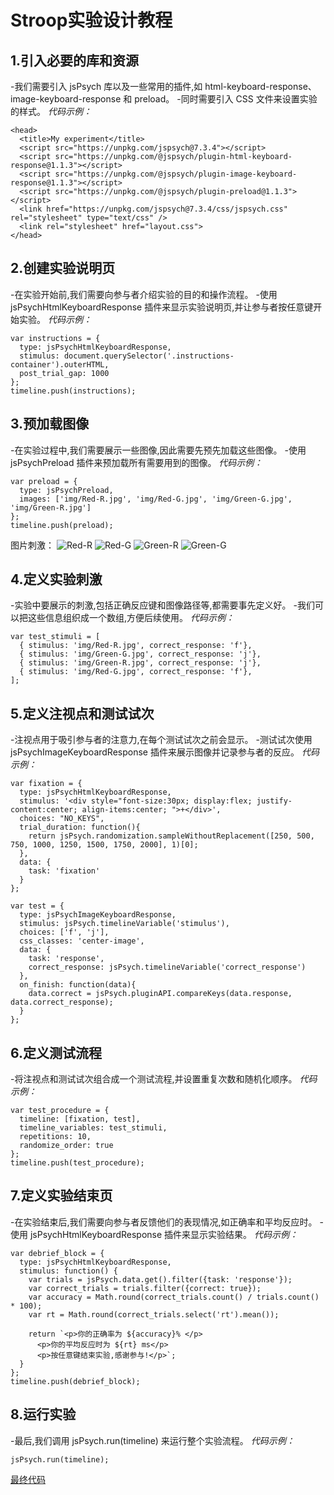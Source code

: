 # Stroop实验设计教程

## 1.引入必要的库和资源
-我们需要引入 jsPsych 库以及一些常用的插件,如 html-keyboard-response、image-keyboard-response 和 preload。
-同时需要引入 CSS 文件来设置实验的样式。
*代码示例：*
```
<head>
  <title>My experiment</title>
  <script src="https://unpkg.com/jspsych@7.3.4"></script>
  <script src="https://unpkg.com/@jspsych/plugin-html-keyboard-response@1.1.3"></script>
  <script src="https://unpkg.com/@jspsych/plugin-image-keyboard-response@1.1.3"></script>
  <script src="https://unpkg.com/@jspsych/plugin-preload@1.1.3"></script>
  <link href="https://unpkg.com/jspsych@7.3.4/css/jspsych.css" rel="stylesheet" type="text/css" />
  <link rel="stylesheet" href="layout.css">
</head>
```

## 2.创建实验说明页
-在实验开始前,我们需要向参与者介绍实验的目的和操作流程。
-使用 jsPsychHtmlKeyboardResponse 插件来显示实验说明页,并让参与者按任意键开始实验。
*代码示例：*
```
var instructions = {
  type: jsPsychHtmlKeyboardResponse,
  stimulus: document.querySelector('.instructions-container').outerHTML,
  post_trial_gap: 1000
};
timeline.push(instructions);
```

## 3.预加载图像
-在实验过程中,我们需要展示一些图像,因此需要先预先加载这些图像。
-使用 jsPsychPreload 插件来预加载所有需要用到的图像。
*代码示例：*
```
var preload = {
  type: jsPsychPreload,
  images: ['img/Red-R.jpg', 'img/Red-G.jpg', 'img/Green-G.jpg', 'img/Green-R.jpg']
};
timeline.push(preload);
```
图片刺激：
![Red-R](https://github.com/user-attachments/assets/d64559f9-ec14-4c66-909c-7b54315f34b2) ![Red-G](https://github.com/user-attachments/assets/0e21678a-5708-4bc9-9aac-5658addd8461) ![Green-R](https://github.com/user-attachments/assets/9190c567-be40-4016-a92d-65c764324e83) ![Green-G](https://github.com/user-attachments/assets/24d74f66-77a8-4df7-ae99-889e2fff4b92)

## 4.定义实验刺激
-实验中要展示的刺激,包括正确反应键和图像路径等,都需要事先定义好。
-我们可以把这些信息组织成一个数组,方便后续使用。
*代码示例：*
```
var test_stimuli = [
  { stimulus: 'img/Red-R.jpg', correct_response: 'f'},
  { stimulus: 'img/Green-G.jpg', correct_response: 'j'},
  { stimulus: 'img/Green-R.jpg', correct_response: 'j'},
  { stimulus: 'img/Red-G.jpg', correct_response: 'f'},
];
```

## 5.定义注视点和测试试次
-注视点用于吸引参与者的注意力,在每个测试试次之前会显示。
-测试试次使用 jsPsychImageKeyboardResponse 插件来展示图像并记录参与者的反应。
*代码示例：*
```
var fixation = {
  type: jsPsychHtmlKeyboardResponse,
  stimulus: '<div style="font-size:30px; display:flex; justify-content:center; align-items:center; ">+</div>',
  choices: "NO_KEYS",
  trial_duration: function(){
    return jsPsych.randomization.sampleWithoutReplacement([250, 500, 750, 1000, 1250, 1500, 1750, 2000], 1)[0];
  },
  data: {
    task: 'fixation'
  }
};

var test = {
  type: jsPsychImageKeyboardResponse,
  stimulus: jsPsych.timelineVariable('stimulus'),
  choices: ['f', 'j'],
  css_classes: 'center-image',
  data: {
    task: 'response',
    correct_response: jsPsych.timelineVariable('correct_response')
  },
  on_finish: function(data){
    data.correct = jsPsych.pluginAPI.compareKeys(data.response, data.correct_response);
  }
};
```

## 6.定义测试流程
-将注视点和测试试次组合成一个测试流程,并设置重复次数和随机化顺序。
*代码示例：*
```
var test_procedure = {
  timeline: [fixation, test],
  timeline_variables: test_stimuli,
  repetitions: 10,
  randomize_order: true
};
timeline.push(test_procedure);
```

## 7.定义实验结束页
-在实验结束后,我们需要向参与者反馈他们的表现情况,如正确率和平均反应时。
-使用 jsPsychHtmlKeyboardResponse 插件来显示实验结果。
*代码示例：*
```
var debrief_block = {
  type: jsPsychHtmlKeyboardResponse,
  stimulus: function() {
    var trials = jsPsych.data.get().filter({task: 'response'});
    var correct_trials = trials.filter({correct: true});
    var accuracy = Math.round(correct_trials.count() / trials.count() * 100);
    var rt = Math.round(correct_trials.select('rt').mean());

    return `<p>你的正确率为 ${accuracy}% </p>
      <p>你的平均反应时为 ${rt} ms</p>
      <p>按任意键结束实验,感谢参与!</p>`;
  }
};
timeline.push(debrief_block);
```

## 8.运行实验
-最后,我们调用 jsPsych.run(timeline) 来运行整个实验流程。
*代码示例：*
```
jsPsych.run(timeline);
```

[最终代码](experiment.html)